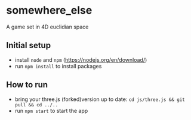 # somewhere_else
A game set in 4D euclidian space

## Initial setup
- install `node` and `npm` (https://nodejs.org/en/download/)
- run `npm install` to install packages

## How to run
- bring your three.js (forked)version up to date: `cd js/three.js && git pull && cd ../..` 
- run `npm start` to start the app
